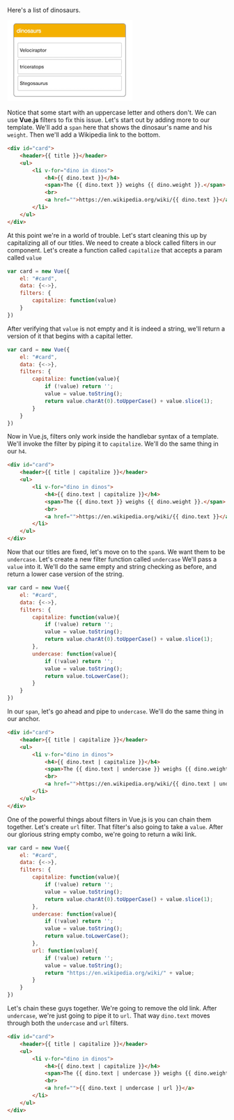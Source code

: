 Here's a list of dinosaurs. 

![List of Dinos](../images/vue-create-filters-in-vue-js-dinosaurs.png)

Notice that some start with an uppercase letter and others don't. We can use **Vue.js** filters to fix this issue. Let's start out by adding more to our template. We'll add a `span` here that shows the dinosaur's name and his `weight`. Then we'll add a Wikipedia link to the bottom.

```html
<div id="card">
	<header>{{ title }}</header>
	<ul>
		<li v-for="dino in dinos">
			<h4>{{ dino.text }}</h4>
			<span>The {{ dino.text }} weighs {{ dino.weight }}.</span>
			<br>
			<a href="">https://en.wikipedia.org/wiki/{{ dino.text }}</a>
		</li>
	</ul>
</div>
```

At this point we're in a world of trouble. Let's start cleaning this up by capitalizing all of our titles. We need to create a block called filters in our component. Let's create a function called `capitalize` that accepts a param called `value`

```javascript
var card = new Vue({
	el: "#card",
	data: {<->},
	filters: {
		capitalize: function(value)
	}
})
```

After verifying that `value` is not empty and it is indeed a string, we'll return a version of it that begins with a capital letter. 

```javascript
var card = new Vue({
	el: "#card",
	data: {<->},
	filters: {
		capitalize: function(value){
			if (!value) return '';
			value = value.toString();
			return value.charAt(0).toUpperCase() + value.slice(1);
		}
	}
})
```

Now in Vue.js, filters only work inside the handlebar syntax of a template. We'll invoke the filter by piping it to `capitalize`. We'll do the same thing in our `h4`.

```html
<div id="card">
	<header>{{ title | capitalize }}</header>
	<ul>
		<li v-for="dino in dinos">
			<h4>{{ dino.text | capitalize }}</h4>
			<span>The {{ dino.text }} weighs {{ dino.weight }}.</span>
			<br>
			<a href="">https://en.wikipedia.org/wiki/{{ dino.text }}</a>
		</li>
	</ul>
</div>
```

Now that our titles are fixed, let's move on to the `span`s. We want them to be `undercase`. Let's create a new filter function called `undercase` We'll pass a `value` into it. We'll do the same empty and string checking as before, and return a lower case version of the string.

```javascript
var card = new Vue({
	el: "#card",
	data: {<->},
	filters: {
		capitalize: function(value){
			if (!value) return '';
			value = value.toString();
			return value.charAt(0).toUpperCase() + value.slice(1);
		},
		undercase: function(value){
			if (!value) return '';
			value = value.toString();
			return value.toLowerCase();
		}
	}
})
```

In our `span`, let's go ahead and pipe to `undercase`. We'll do the same thing in our anchor. 

```html
<div id="card">
	<header>{{ title | capitalize }}</header>
	<ul>
		<li v-for="dino in dinos">
			<h4>{{ dino.text | capitalize }}</h4>
			<span>The {{ dino.text | undercase }} weighs {{ dino.weight }}.</span>
			<br>
			<a href="">https://en.wikipedia.org/wiki/{{ dino.text | undercase }}</a>
		</li>
	</ul>
</div>
```

One of the powerful things about filters in Vue.js is you can chain them together. Let's create `url` filter. That filter's also going to take a `value`. After our glorious string empty combo, we're going to return a wiki link.

```javascript
var card = new Vue({
	el: "#card",
	data: {<->},
	filters: {
		capitalize: function(value){
			if (!value) return '';
			value = value.toString();
			return value.charAt(0).toUpperCase() + value.slice(1);
		},
		undercase: function(value){
			if (!value) return '';
			value = value.toString();
			return value.toLowerCase();
		},
		url: function(value){
			if (!value) return '';
			value = value.toString();
			return "https://en.wikipedia.org/wiki/" + value;
		}
	}
})
```

Let's chain these guys together. We're going to remove the old link. After `undercase`, we're just going to pipe it to `url`. That way `dino.text` moves through both the `undercase` and `url` filters.

```html
<div id="card">
	<header>{{ title | capitalize }}</header>
	<ul>
		<li v-for="dino in dinos">
			<h4>{{ dino.text | capitalize }}</h4>
			<span>The {{ dino.text | undercase }} weighs {{ dino.weight }}.</span>
			<br>
			<a href="">{{ dino.text | undercase | url }}</a>
		</li>
	</ul>
</div>
```